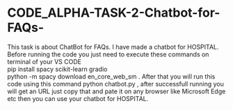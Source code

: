 # CODE_ALPHA-TASK-2-Chatbot-for-FAQs-
This task is about ChatBot for FAQs. I have made a chatbot for HOSPITAL. Before running the code you just need to execute these commands on terminal of your VS CODE  
          pip install spacy scikit-learn gradio           
          python -m spacy download en_core_web_sm .
          After that you will run this code using this command python chatbot.py , after successfull running you will get an URL just copy that and pate it on any browser like Microsoft Edge etc then you can use your chatbot for HOSPITAL. 
